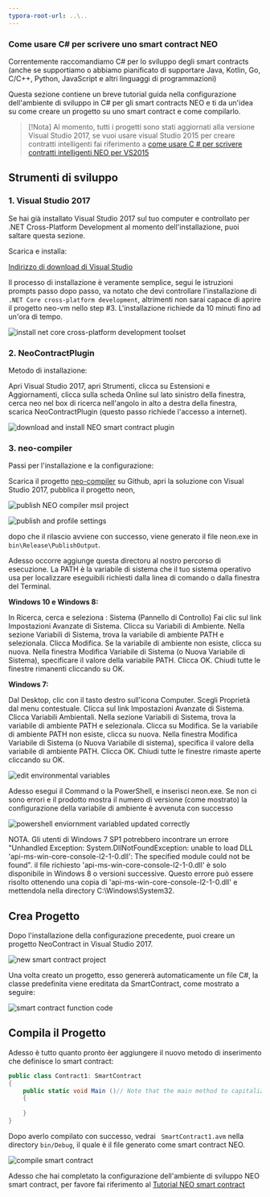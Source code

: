 ```yaml
---
typora-root-url: ..\..
---
```


### Come usare C# per scrivere uno smart contract NEO

Correntemente raccomandiamo C# per lo sviluppo degli smart contracts (anche se supportiamo o abbiamo pianificato di supportare Java, Kotlin, Go, C/C++, Python, JavaScript e altri linguaggi di programmazioni)

Questa sezione contiene un breve tutorial guida nella configurazione dell'ambiente di sviluppo in C# per gli smart contracts NEO e ti da un'idea su ​​come creare un progetto su uno smart contract e come compilarlo.

   > [!Nota]
   > Al momento, tutti i progetti sono stati aggiornati alla versione Visual Studio 2017, se vuoi usare visual Studio 2015 per creare contratti intelligenti fai riferimento a  [come usare C # per scrivere contratti intelligenti NEO per VS2015](getting-started-2015.md)

## Strumenti di sviluppo

### 1. Visual Studio 2017

Se hai già installato Visual Studio 2017 sul tuo computer e controllato per .NET Cross-Platform Development al momento dell'installazione, puoi saltare questa sezione.

Scarica e installa:

[Indirizzo di download di Visual Studio](https://www.visualstudio.com/products/visual-studio-community-vs)

Il processo di installazione è veramente semplice, segui le istruzioni prompts passo dopo passo, va notato che devi controllare l'installazione di `.NET Core cross-platform development`, altrimenti non sarai capace di aprire il progetto neo-vm nello step #3. L'installazione richiede da 10 minuti fino ad un'ora di tempo.

![install net core cross-platform development toolset](/assets/install_core_cross_platform_development_toolset.png)

### 2. NeoContractPlugin

Metodo di installazione:

Apri Visual Studio 2017, apri Strumenti, clicca su Estensioni e Aggiornamenti, clicca sulla scheda Online sul lato sinistro della finestra, cerca neo nel box di ricerca nell'angolo in alto a destra della finestra, scarica NeoContractPlugin (questo passo richiede l'accesso a internet).

![download and install NEO smart contract plugin](/assets/download_and_install_smart_contract_plugin.png)

### 3. neo-compiler

Passi per l'installazione e la configurazione:

Scarica il progetto [neo-compiler](https://github.com/neo-project/neo-compiler) su Github, apri la soluzione con Visual Studio 2017, pubblica il progetto neon,

![publish NEO compiler msil project](/assets/publish_neo_compiler_msil_project.png)

![publish and profile settings](/assets/publish_and_profile_settings.png)

dopo che il rilascio avviene con successo, viene generato il file neon.exe in `bin\Release\PublishOutput`.

Adesso occorre aggiunge questa directoru al nostro percorso di esecuzione. La PATH è la variabile di sistema che il tuo sistema operativo usa per localizzare eseguibili richiesti dalla linea di comando o dalla finestra del Terminal.

**Windows 10 e Windows 8:**

  In Ricerca, cerca e seleziona : Sistema (Pannello di Controllo)
  Fai clic sul link Impostazioni Avanzate di Sistema. 
  Clicca su Variabili di Ambiente. Nella sezione Variabili di Sistema, trova la variabile di ambiente PATH e selezionala. Clicca Modifica. Se la variabile di ambiente non esiste, clicca su nuova.
  Nella finestra Modifica Variabile di Sistema (o Nuova Variabile di Sistema), specificare il valore della variabile PATH. Clicca OK. Chiudi tutte le finestre rimanenti cliccando su OK.

**Windows 7:**

  Dal Desktop, clic con il tasto destro sull'icona Computer. 
  Scegli Proprietà dal menu contestuale.
  Clicca sul link Impostazioni Avanzate di Sistema.
  Clicca Variabili Ambientali. Nella sezione Variabili di Sistema, trova la variabile di ambiente PATH e selezionala. Clicca su Modifica. Se la variabile di ambiente PATH non esiste, clicca su nuova.
  Nella finestra Modifica Variabile di Sistema (o Nuova Variabile di sistema), specifica il valore della variabile di ambiente PATH. Clicca OK. Chiudi tutte le finestre rimaste aperte cliccando su OK.

![edit environmental variables](/assets/edit_environmental_variables.png)

Adesso esegui il Command o la PowerShell, e inserisci neon.exe. Se non ci sono errori e il prodotto mostra il numero di versione (come mostrato) la configurazione della variabile di ambiente è avvenuta con successo

![powershell enviornment variabled updated correctly](/assets/powershell_enviornment_variabled_updated_correctly.png)


NOTA. Gli utenti di Windows 7 SP1 potrebbero incontrare un errore "Unhandled Exception: System.DllNotFoundException: unable to load DLL 'api-ms-win-core-console-l2-1-0.dll': The specified module could not be found". il file richiesto 'api-ms-win-core-console-l2-1-0.dll' è solo disponibile in Windows 8 o versioni successive. Questo errore può essere risolto ottenendo una copia di 'api-ms-win-core-console-l2-1-0.dll' e mettendola nella directory C:\Windows\System32.

## Crea Progetto

Dopo l'installazione della configurazione precedente, puoi creare un progetto NeoContract in Visual Studio 2017.

![new smart contract project](/assets/new_smart_contract_project.png)

Una volta creato un progetto, esso genererà automaticamente un file C#, la classe predefinita viene ereditata da SmartContract, come mostrato a seguire:

![smart contract function code](/assets/smart_contract_function_code.png)


## Compila il Progetto

Adesso è tutto quanto pronto èer aggiungere il nuovo metodo di inserimento che definisce lo smart contract:

```c#
public class Contract1: SmartContract
{
    public static void Main ()// Note that the main method to capitalize
    {
        
    }
}
```

Dopo averlo compilato con successo, vedrai ` SmartContract1.avm` nella directory `bin/Debug`, il quale è il file generato come smart contract NEO.

![compile smart contract](assets/compile_smart_contract.png)


Adesso che hai completato la configurazione dell'ambiente di sviluppo NEO smart contract, per favore fai riferimento al [Tutorial NEO smart contract](tutorial.md)
